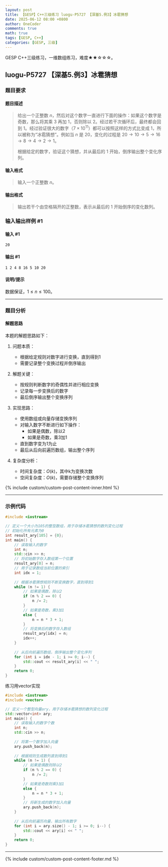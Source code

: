 ```yaml
---
layout: post
title: 【GESP】C++三级练习 luogu-P5727 【深基5.例3】冰雹猜想
date: 2025-06-12 08:00 +0800
author: OneCoder
comments: true
math: true
tags: [GESP, C++]
categories: [GESP, 三级]
---
```

GESP C++三级练习，一维数组练习，难度★★☆☆☆。

<!--more-->

## luogu-P5727 【深基5.例3】冰雹猜想

### 题目要求

#### 题目描述

>给出一个正整数 $n$，然后对这个数字一直进行下面的操作：如果这个数字是奇数，那么将其乘 $3$ 再加 $1$，否则除以 $2$。经过若干次循环后，最终都会回到 $1$。经过验证很大的数字（$7\times10^{11}$）都可以按照这样的方式比变成 $1$，所以被称为“冰雹猜想”。例如当 $n$ 是 $20$，变化的过程是 $20\to 10\to 5\to 16\to 8\to 4\to 2\to 1$。
>
>根据给定的数字，验证这个猜想，并从最后的 $1$ 开始，倒序输出整个变化序列。

#### 输入格式

>输入一个正整数 $n$。

#### 输出格式

>输出若干个由空格隔开的正整数，表示从最后的 $1$ 开始倒序的变化数列。

### 输入输出样例 #1

#### 输入 #1

```plaintext
20
```

#### 输出 #1

```plaintext
1 2 4 8 16 5 10 20
```

#### 说明/提示

数据保证，$1 \le n\le 100$。

---

### 题目分析

#### 解题思路

本题的解题思路如下：

1. 问题本质：
   - 根据给定规则对数字进行变换，直到得到1
   - 需要记录整个变换过程并倒序输出

2. 解题关键：
   - 按规则判断数字的奇偶性并进行相应变换
   - 记录每一步变换后的数字
   - 最后倒序输出整个变换序列

3. 实现思路：
   - 使用数组或向量存储变换序列
   - 对输入数字不断进行如下操作：
     - 如果是偶数，除以2
     - 如果是奇数，乘3加1
   - 直到数字变为1为止
   - 最后从后向前遍历数组，输出整个序列

4. 复杂度分析：
   - 时间复杂度：$O(k)$，其中k为变换次数
   - 空间复杂度：$O(k)$，需要存储整个变换序列

{% include custom/custom-post-content-inner.html %}

---

### 示例代码

```cpp
#include <iostream>

// 定义一个大小为105的整型数组，用于存储冰雹猜想的数列变化过程
// 初始化所有元素为0
int result_ary[105] = {0};
int main() {
    // 读取输入的数字
    int n;
    std::cin >> n;
    // 将初始数字存入数组第一个位置
    result_ary[0] = n;
    // 用于记录数组当前位置的索引
    int idx = 1;
    
    // 根据冰雹猜想规则不断变换数字，直到得到1
    while (n != 1) {
        // 如果是偶数，除以2
        if (n % 2 == 0) {
            n /= 2;
        } 
        // 如果是奇数，乘3加1
        else {
            n = n * 3 + 1;
        }
        // 将变换后的数字存入数组
        result_ary[idx] = n;
        idx++;
    }
    
    // 从后向前遍历数组，倒序输出整个变化序列
    for (int i = idx - 1; i >= 0; i--) {
        std::cout << result_ary[i] << " ";
    }
    return 0;
}
```

练习用vector实现

```cpp
#include <iostream>
#include <vector>

// 定义一个整型向量ary，用于存储冰雹猜想的数列变化过程
std::vector<int> ary;
int main() {
    // 读取输入的数字个数
    int n;
    std::cin >> n;
    
    // 将第一个数字加入向量
    ary.push_back(n);
    
    // 根据规则生成数列直到得到1
    while (n != 1) {
        // 如果是偶数则除以2
        if (n % 2 == 0) {
            n /= 2;
        } 
        // 如果是奇数则乘3加1
        else {
            n = n * 3 + 1;
        }
        // 将新生成的数字加入向量
        ary.push_back(n);
    }
    
    // 从后向前遍历向量，输出所有数字
    for (int i = ary.size() - 1; i >= 0; i--) {
        std::cout << ary[i] << " ";
    }
    return 0;
}
```

---

{% include custom/custom-post-content-footer.md %}
